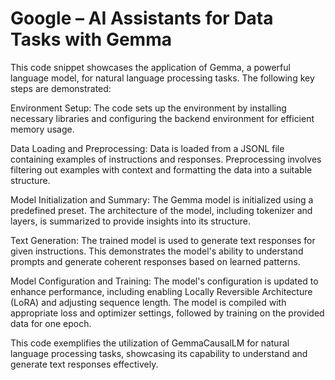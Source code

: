 # Google – AI Assistants for Data Tasks with Gemma 

This code snippet showcases the application of Gemma, a powerful language model, for natural language processing tasks. The following key steps are demonstrated:

Environment Setup: The code sets up the environment by installing necessary libraries and configuring the backend environment for efficient memory usage.

Data Loading and Preprocessing: Data is loaded from a JSONL file containing examples of instructions and responses. Preprocessing involves filtering out examples with context and formatting the data into a suitable structure.

Model Initialization and Summary: The Gemma model is initialized using a predefined preset. The architecture of the model, including tokenizer and layers, is summarized to provide insights into its structure.

Text Generation: The trained model is used to generate text responses for given instructions. This demonstrates the model's ability to understand prompts and generate coherent responses based on learned patterns.

Model Configuration and Training: The model's configuration is updated to enhance performance, including enabling Locally Reversible Architecture (LoRA) and adjusting sequence length. The model is compiled with appropriate loss and optimizer settings, followed by training on the provided data for one epoch.

This code exemplifies the utilization of GemmaCausalLM for natural language processing tasks, showcasing its capability to understand and generate text responses effectively.
